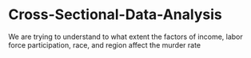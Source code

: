 # Cross-Sectional-Data-Analysis
We are trying to understand to what extent the factors of income, labor force participation, race, and region affect the murder rate
